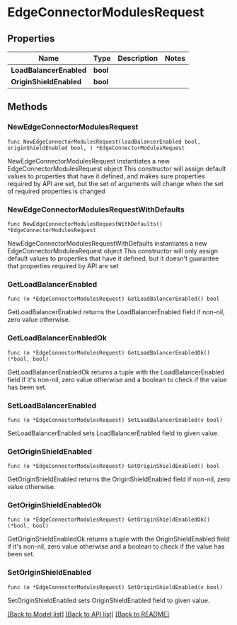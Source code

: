 # EdgeConnectorModulesRequest

## Properties

Name | Type | Description | Notes
------------ | ------------- | ------------- | -------------
**LoadBalancerEnabled** | **bool** |  | 
**OriginShieldEnabled** | **bool** |  | 

## Methods

### NewEdgeConnectorModulesRequest

`func NewEdgeConnectorModulesRequest(loadBalancerEnabled bool, originShieldEnabled bool, ) *EdgeConnectorModulesRequest`

NewEdgeConnectorModulesRequest instantiates a new EdgeConnectorModulesRequest object
This constructor will assign default values to properties that have it defined,
and makes sure properties required by API are set, but the set of arguments
will change when the set of required properties is changed

### NewEdgeConnectorModulesRequestWithDefaults

`func NewEdgeConnectorModulesRequestWithDefaults() *EdgeConnectorModulesRequest`

NewEdgeConnectorModulesRequestWithDefaults instantiates a new EdgeConnectorModulesRequest object
This constructor will only assign default values to properties that have it defined,
but it doesn't guarantee that properties required by API are set

### GetLoadBalancerEnabled

`func (o *EdgeConnectorModulesRequest) GetLoadBalancerEnabled() bool`

GetLoadBalancerEnabled returns the LoadBalancerEnabled field if non-nil, zero value otherwise.

### GetLoadBalancerEnabledOk

`func (o *EdgeConnectorModulesRequest) GetLoadBalancerEnabledOk() (*bool, bool)`

GetLoadBalancerEnabledOk returns a tuple with the LoadBalancerEnabled field if it's non-nil, zero value otherwise
and a boolean to check if the value has been set.

### SetLoadBalancerEnabled

`func (o *EdgeConnectorModulesRequest) SetLoadBalancerEnabled(v bool)`

SetLoadBalancerEnabled sets LoadBalancerEnabled field to given value.


### GetOriginShieldEnabled

`func (o *EdgeConnectorModulesRequest) GetOriginShieldEnabled() bool`

GetOriginShieldEnabled returns the OriginShieldEnabled field if non-nil, zero value otherwise.

### GetOriginShieldEnabledOk

`func (o *EdgeConnectorModulesRequest) GetOriginShieldEnabledOk() (*bool, bool)`

GetOriginShieldEnabledOk returns a tuple with the OriginShieldEnabled field if it's non-nil, zero value otherwise
and a boolean to check if the value has been set.

### SetOriginShieldEnabled

`func (o *EdgeConnectorModulesRequest) SetOriginShieldEnabled(v bool)`

SetOriginShieldEnabled sets OriginShieldEnabled field to given value.



[[Back to Model list]](../README.md#documentation-for-models) [[Back to API list]](../README.md#documentation-for-api-endpoints) [[Back to README]](../README.md)


